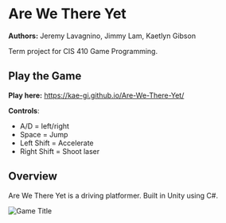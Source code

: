 # Are We There Yet
**Authors:** Jeremy Lavagnino, Jimmy Lam, Kaetlyn Gibson

Term project for CIS 410 Game Programming. 

## Play the Game

**Play here:** https://kae-gi.github.io/Are-We-There-Yet/

**Controls**: 
 - A/D = left/right
 - Space = Jump
 - Left Shift = Accelerate
 - Right Shift = Shoot laser

## Overview
Are We There Yet is a driving platformer. Built in Unity using C#.

![Game Title](/images/title.png)
